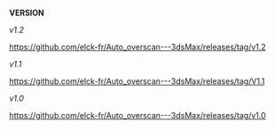 **VERSION**

*v1.2*

https://github.com/elck-fr/Auto_overscan---3dsMax/releases/tag/v1.2

*v1.1*

https://github.com/elck-fr/Auto_overscan---3dsMax/releases/tag/V1.1

*v1.0*

https://github.com/elck-fr/Auto_overscan---3dsMax/releases/tag/v1.0
